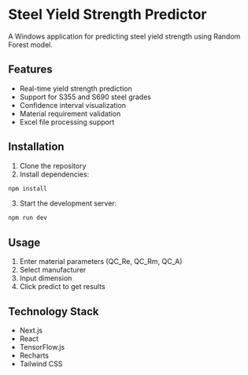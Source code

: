 # Steel Yield Strength Predictor

A Windows application for predicting steel yield strength using Random Forest model.

## Features

- Real-time yield strength prediction
- Support for S355 and S690 steel grades
- Confidence interval visualization
- Material requirement validation
- Excel file processing support

## Installation

1. Clone the repository
2. Install dependencies:
```bash
npm install
```
3. Start the development server:
```bash
npm run dev
```

## Usage

1. Enter material parameters (QC_Re, QC_Rm, QC_A)
2. Select manufacturer
3. Input dimension
4. Click predict to get results

## Technology Stack

- Next.js
- React
- TensorFlow.js
- Recharts
- Tailwind CSS